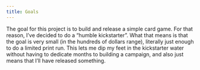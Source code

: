 ```yaml
---
title: Goals
---
```

The goal for this project is to build and release a simple card game. For that reason, I’ve decided to do a “humble kickstarter”. What that means is that the goal is very small (in the hundreds of dollars range), literally just enough to do a limited print run. This lets me dip my feet in the kickstarter water without having to dedicate months to building a campaign, and also just means that I’ll have released something.
